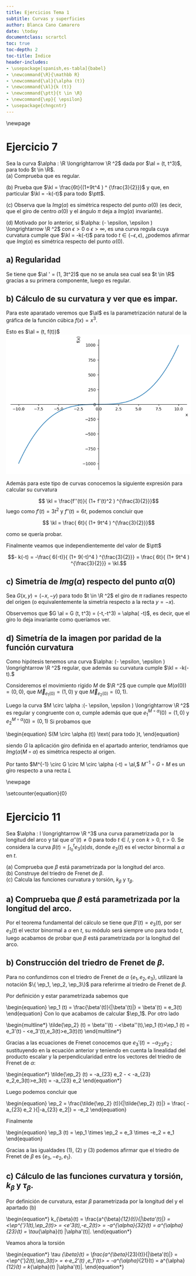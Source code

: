 ```yaml
---
title: Ejercicios Tema 1
subtitle: Curvas y superficies
author: Blanca Cano Camarero
date: \today
documentclass: scrartcl
toc: true
toc-depth: 2
toc-title: Índice
header-includes:
- \usepackage[spanish,es-tabla]{babel}
- \newcommand{\R}{\mathbb R}
- \newcommand{\al}{\alpha (t)}
- \newcommand{\kl}{k (t)}
- \newcommand{\ptt}{t \in \R}
- \newcommand{\ep}{ \epsilon}
- \usepackage{chngcntr}
---
```


<!--documentclass: report -->
\newpage 

# Ejercicio 7   

Sea la curva $\alpha : \R \longrightarrow \R ^2$ dada por $\al = (t, t^3)$, para todo $t \in \R$.  
(a) Comprueba que es regular.  

(b) Prueba que $\kl = \frac{6t}{(1+9t^4 ) ^ {\frac{3}{2}}}$ y que, en particular $\kl = -k(-t)$ para todo $\ptt$.   

(c) Observa que la $Img(\alpha)$ es simétrica respecto del punto $\alpha(0)$ (es decir, que el giro de centro $\alpha(0)$ y el 
ángulo $\pi$ deja a $Img(\alpha)$ invariante).   

(d) Motivado por lo anterior, si $\alpha: (- \epsilon, \epsilon ) \longrightarrow \R ^2$ con  $\epsilon > 0$ o $\epsilon > \infty$,
es una curva regula cuya curvatura cumple que $\kl = -k(-t)$ para todo $t \in (- \epsilon, \epsilon )$, ¿podemos afirmar que 
$Img(\alpha)$ es simétrica respecto del punto $\alpha(0)$.   


## a) Regularidad 


Se tiene que $\al ' = (1, 3t^2)$ que no se anula sea cual sea $t \in \R$ gracias a su primera componente, luego es regular. 


## b) Cálculo de su curvatura y ver que es impar.  

Para este aparatado veremos que $\al$ es la parametrización natural de la gráfica de la función cúbica $f(x) = x^3$. 

Esto es $\al = (t, f(t))$
![Función cúbica](./media/cubica.png)  


Además para este tipo de curvas conocemos la siguiente expresión para calcular su curvatura

$$ \kl = \frac{f''(t)}{ (1+ f'(t)^2 ) ^{\frac{3}{2}}}$$
luego como $f'(t) = 3 t^2$ y   $f''(t) = 6 t$, podemos concluir que 

$$ \kl = \frac{ 6t}{ (1+ 9t^4 ) ^{\frac{3}{2}}}$$  

como se quería probar. 

Finalmente veamos que independientemente del valor de $\ptt$

$$- k(-t) =  -\frac{ 6(-t)}{ (1+ 9(-t)^4 ) ^{\frac{3}{2}}} = \frac{ 6t}{ (1+ 9t^4 ) ^{\frac{3}{2}}} = \kl.$$ 



## c) Simetría de  $Img(\alpha)$ respecto del punto $\alpha(0)$  



Sea $G(x,y)=(-x,-y)$ para todo $t \in \R ^2$ el giro de $\pi$ radianes respecto del origen 
(o equivalentemente la simetría respecto a la recta $y=-x$). 

Observemos que $G \al = G (t, t^3) = (-t,-t^3) = \alpha( -t)$, es decir, que el giro lo deja invariante 
como queríamos ver.   

## d) Simetría de la imagen por paridad de la función curvatura   

Como hipótesis tenemos una curva  $\alpha: (- \epsilon, \epsilon ) \longrightarrow \R ^2$ regular, que además su curvatura cumple 
$\kl = -k(-t).$  

Consideremos el movimiento rígido $M$ de $\R ^2$  que cumple que $M(\alpha(0)) = (0,0)$, que $\overrightarrow{M}_{e_1(0)} = (1,0)$ y 
 que $\overrightarrow{M}_{e_2(0)} = (0,1)$.  
 
 Luego la curva $M \circ \alpha :(- \epsilon, \epsilon ) \longrightarrow \R ^2$ es regular y congruente con $\alpha$, cumple además que
 que $e ^{M \circ \alpha}_1(0) = (1,0)$ y $e ^{M \circ \alpha}_2(0) = (0,1)$
 Si probamos que 
 
 \begin{equation}
 S(M \circ \alpha (t)) \text{ para todo }t, 
 \end{equation}

siendo $G$ la aplicación giro definida en el apartado anterior, tendríamos que $Img(\alpha( M \circ \alpha)$ es simétrica respecto al origen.  



Por tanto $M^{-1} \circ G \circ M \circ \alpha (-t) = \al,$  $M^{-1} \circ G \circ M$ es un giro respecto a una recta $L$   


\newpage 

\setcounter{equation}{0}
# Ejercicio 11     


Sea $\alpha : I \longrightarrow \R ^3$ una curva parametrizada por la longitud del arco y tal que $\alpha '' (t) \neq 0$ para todo $t \in I$, 
y con $k>0$, $\tau >0$. Se considera la curva $\beta (t) = \int_{t_0}^t e_3(s) ds$, donde $e_3(t)$ es el vector binormal a $\alpha$ en $t$.  


(a) Comprueba que $\beta$ está parametrizada por la longitud del arco.   
(b) Construye del triedro de Frenet de $\beta$.  
(c) Calcula las funciones curvatura y torsión, $k_{\beta}$ y $\tau_{\beta}$.   

## a)  Comprueba que $\beta$ está parametrizada por la longitud del arco.  

Por el teorema fundamental del cálculo se tiene que $\beta' (t) = e_3(t)$, por ser $e_3(t)$  el vector binormal a $\alpha$ en $t$, su módulo será 
siempre uno para todo $t$, luego acabamos de probar que $\beta$ está parametrizada por la longitud del arco.   

## b) Construcción del triedro de Frenet de $\beta$.   

Para no confundirnos con el triedro de Frenet de $\alpha$ $\{e_1, e_2, e_3 \}$, utilizaré la notación $\{ \ep_1, \ep_2, \ep_3\}$ para referirme al triedro de Frenet de $\beta$.  


Por definición y estar parametrizada sabemos que   

\begin{equation}
\ep_1 (t) = \frac{\beta'(t)}{|\beta'(t)|} = \beta'(t) = e_3(t)
\end{equation}
Con lo que acabamos de calcular $\ep_1$. Por otro lado 

\begin{multline*}
\tilde{\ep_2} (t) = \beta''(t) - <\beta''(t),\ep_1 (t)>\ep_1 (t)
= e_3'(t) - <e_3'(t),e_3(t)>e_3(t)(t) 
\end{multline*}


Gracias a las ecuaciones de Frenet conocemos que $e_3'(t) = -a_{23} e_2$ ;  sustituyendo en la ecuación anterior y teniendo en cuenta la linealidad
del producto escalar y la perpendicularidad entre los vectores del triedro de Frenet de $\alpha$:   

\begin{equation*}
\tilde{\ep_2} (t) = -a_{23} e_2 - < -a_{23} e_2,e_3(t)>e_3(t) = -a_{23} e_2 
\end{equation*}  

Luego podemos concluir que 


\begin{equation}
\ep_2 = \frac{\tilde{\ep_2} (t)}{|\tilde{\ep_2} (t)|} = \frac{ -a_{23} e_2 }{|-a_{23} e_2|} = -e_2
\end{equation}  


Finalmente 

\begin{equation}
\ep_3 (t) = \ep_1 \times \ep_2 = e_3 \times -e_2 = e_1
\end{equation}  


Gracias a las igualdades (1), (2) y (3)  podemos afirmar que el triedro de Frenet de $\beta$ es $\{ e_3, -e_2, e_1\}$. 


## c) Cálculo de las funciones curvatura y torsión, $k_{\beta}$ y $\tau_{\beta}$.     


Por definición  de curvatura,  estar $\beta$ parametrizada por la longitud del y el apartado (b) 

\begin{equation*}
k_{\beta}(t) = \frac{a^{\beta}_{12}(t)}{|\beta'(t)|} = <\ep^{'}_1(t),\ep_2(t)> = <e'_3(t),-e_2(t)> = -a^{\alpha}_{32}(t) 
=  a^{\alpha}_{23}(t) = \tau_{\alpha}(t) |\alpha'(t)|.
\end{equation*}


Veamos ahora la torsión 

\begin{equation*}
\tau _{\beta}(t) = \frac{a^{\beta}_{23}(t)}{|\beta'(t)|} = <\ep^{'}_2(t),\ep_3(t)> = <-e_2'(t) ,e_1'(t)> = -a^{\alpha}_{21}(t) 
=  a^{\alpha}_{12}(t) = k_{\alpha}(t) |\alpha'(t)|.
\end{equation*}
